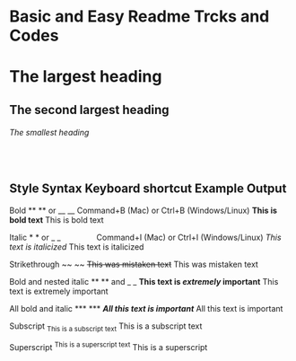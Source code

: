 <h1>Basic and Easy Readme Trcks and Codes </h1>


# The largest heading

## The second largest heading

###### The smallest heading

<p>
<p>
<br>


## Style	Syntax	Keyboard shortcut	Example	Output


Bold	** ** or __ __	Command+B (Mac) or Ctrl+B (Windows/Linux)	**This is bold text**	This is bold text




Italic	* * or _ _     	Command+I (Mac) or Ctrl+I (Windows/Linux)	*This text is italicized*	This text is italicized



Strikethrough	~~ ~~		~~This was mistaken text~~	This was mistaken text


Bold and nested italic	** ** and _ _		**This text is _extremely_ important**	This text is extremely important


All bold and italic	*** ***		***All this text is important***	All this text is important


Subscript	<sub> </sub>		<sub>This is a subscript text</sub>	This is a subscript text


Superscript	<sup> </sup>		<sup>This is a superscript text</sup>	This is a superscript 

